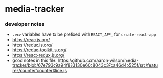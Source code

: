 # media-tracker

 ### developer notes

 - `.env` variables have to be prefixed with `REACT_APP_` for `create-react-app`
 - https://reactjs.org/
 - https://redux.js.org/
 - https://redux-toolkit.js.org/
 - https://react-redux.js.org/
 - good notes in this file: https://github.com/aaron-wilson/media-tracker/blob/67e793c9a94f883130e60c8043c37ca46d4b525f/src/features/counter/counterSlice.js
